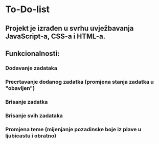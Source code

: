 # To-Do-list

## Projekt je izrađen u svrhu uvježbavanja JavaScript-a, CSS-a i HTML-a.

## Funkcionalnosti:
### Dodavanje zadataka
### Precrtavanje dodanog zadatka (promjena stanja zadatka u "obavljen")
### Brisanje zadatka
### Brisanje svih zadataka
### Promjena teme (mijenjanje pozadinske boje iz plave u ljubicastu i obratno)
